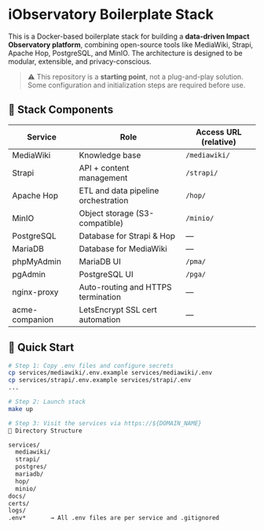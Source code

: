# iObservatory Boilerplate Stack

This is a Docker-based boilerplate stack for building a **data-driven Impact Observatory platform**, combining open-source tools like MediaWiki, Strapi, Apache Hop, PostgreSQL, and MinIO. The architecture is designed to be modular, extensible, and privacy-conscious.

> ⚠️ This repository is a **starting point**, not a plug-and-play solution. Some configuration and initialization steps are required before use.

## 🧱 Stack Components

| Service       | Role                              | Access URL (relative) |
|---------------|-----------------------------------|------------------------|
| MediaWiki     | Knowledge base                    | `/mediawiki/`         |
| Strapi        | API + content management          | `/strapi/`            |
| Apache Hop    | ETL and data pipeline orchestration | `/hop/`             |
| MinIO         | Object storage (S3-compatible)    | `/minio/`             |
| PostgreSQL    | Database for Strapi & Hop         | —                      |
| MariaDB       | Database for MediaWiki            | —                      |
| phpMyAdmin    | MariaDB UI                        | `/pma/`               |
| pgAdmin       | PostgreSQL UI                     | `/pga/`               |
| nginx-proxy   | Auto-routing and HTTPS termination| —                      |
| acme-companion| LetsEncrypt SSL cert automation   | —                      |

## 🚀 Quick Start

```bash
# Step 1: Copy .env files and configure secrets
cp services/mediawiki/.env.example services/mediawiki/.env
cp services/strapi/.env.example services/strapi/.env
...

# Step 2: Launch stack
make up

# Step 3: Visit the services via https://${DOMAIN_NAME}
📁 Directory Structure

services/
  mediawiki/
  strapi/
  postgres/
  mariadb/
  hop/
  minio/
docs/
certs/
logs/
.env*       → All .env files are per service and .gitignored
